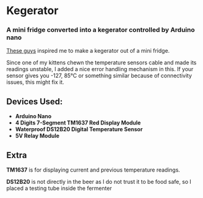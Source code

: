 # Kegerator
### A mini fridge converted into a kegerator controlled by Arduino nano


[These guys](https://www.youtube.com/watch?v=NYXgHiSoJ4s) inspired me to make a kegerator out of a mini fridge.

Since one of my kittens chewn the temperature sensors cable and made its readings unstable, I added a nice error handling mechanism in this. 
If your sensor gives you -127, 85°C or something similar because of connectivity issues, this might fix it.

## Devices Used:

- **Arduino Nano**
- **4 Digits 7-Segment TM1637 Red Display Module** 
- **Waterproof DS12B20 Digital Temperature Sensor** 
- **5V Relay Module**

## Extra
**TM1637** is for displaying current and previous temperature readings.

**DS12B20** is not directly in the beer as I do not trust it to be food safe, so I placed a testing tube inside the fermenter
